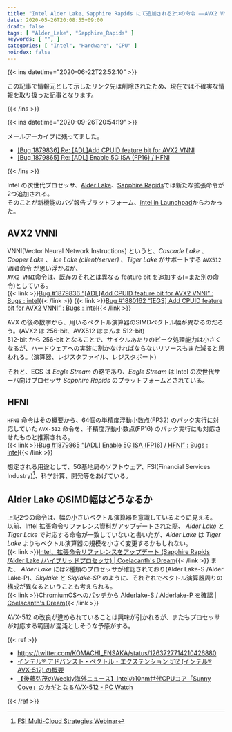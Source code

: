 ```yaml
---
title: "Intel Alder Lake、Sapphire Rapids にて追加される2つの命令 ――AVX2 VNNI /HFNI"
date: 2020-05-26T20:08:55+09:00
draft: false
tags: [ "Alder_Lake", "Sapphire_Rapids" ]
keywords: [ "", ]
categories: [ "Intel", "Hardware", "CPU" ]
noindex: false
---
```


{{< ins datetime="2020-06-22T22:52:10" >}}

この記事で情報元として示したリンク先は削除されたため、現在では不確実な情報を取り扱った記事となります。  

{{< /ins >}}

{{< ins datetime="2020-09-26T20:54:19" >}}

メールアーカイブに残ってました。  

 * [[Bug 1879836] Re: [ADL]Add CPUID feature bit for AVX2 VNNI](https://www.mail-archive.com/ubuntu-bugs@lists.ubuntu.com/msg5789589.html)
 * [[Bug 1879865] Re: [ADL] Enable 5G ISA (FP16) / HFNI](https://www.mail-archive.com/ubuntu-bugs@lists.ubuntu.com/msg5786181.html)

{{< /ins >}}

Intel の次世代プロセッサ、[Alder Lake](/tags/alder_lake)、[Sapphire Rapids](/tags/sapphire_rapids)では新たな拡張命令が2つ追加される。  
そのことが新機能のバグ報告プラットフォーム、[intel in Launchpad](https://launchpad.net/intel)からわかった。  

## AVX2 VNNI
VNNI(Vector Neural Network Instructions) というと、*Cascade Lake* 、*Cooper Lake* 、 *Ice Lake (client/server)* 、*Tiger Lake* がサポートする `AVX512 VNNI`命令 が思い浮かぶが、  
`AVX2 VNNI`命令は、既存のそれとは異なる feature bit を追加する(=また別の命令)としている。  
{{< link >}}[Bug #1879836 “[ADL]Add CPUID feature bit for AVX2 VNNI” : Bugs : intel](https://bugs.launchpad.net/intel/+bug/1879836){{< /link >}}
{{< link >}}[Bug #1880162 “[EGS] Add CPUID feature bit for AVX2 VNNI” : Bugs : intel](https://bugs.launchpad.net/intel/+bug/1880162){{< /link >}}

AVX の後の数字から、用いるベクトル演算器のSIMDベクトル幅が異なるのだろう。(AVX2 は 256-bit、AVX512 はまんま 512-bit)  
512-bit から 256-bit となることで、サイクルあたりのピーク処理能力は小さくなるが、ハードウェアへの実装に割かなければならないリソースもまた減ると思われる。(演算器、レジスタファイル、レジスタポート)  

それと、EGS は *Eagle Stream* の略であり、*Eagle Stream* は Intel の次世代サーバ向けプロセッサ *Sapphire Rapids* のプラットフォームとされている。  

## HFNI
 `HFNI` 命令はその概要から、64個の単精度浮動小数点(FP32) のパック実行に対応していた `AVX-512` 命令を、半精度浮動小数点(FP16) のパック実行にも対応させたものと推察される。  
{{< link >}}[Bug #1879865 “[ADL] Enable 5G ISA (FP16) / HFNI” : Bugs : intel](https://bugs.launchpad.net/intel/+bug/1879865){{< /link >}}

想定される用途として、5G基地局のソフトウェア、FSI(Financial Services Industry)[^1]、科学計算、開発等をあげている。  

[^1]: [FSI Multi-Cloud Strategies Webinar](https://www.intel.com/content/www/us/en/financial-services-it/fsi-multi-cloud-webinar.html)

## Alder Lake のSIMD幅はどうなるか
上記2つの命令は、幅の小さいベクトル演算器を意識しているように見える。  
以前、Intel 拡張命令リファレンス資料がアップデートされた際、 *Alder Lake* と *Tiger Lake* で対応する命令が一致していないと書いたが、*Alder Lake* は *Tiger Lake* よりもベクトル演算器の規模を小さく変更するかもしれない。  
{{< link >}}[Intel、拡張命令リファレンスをアップデート (Sapphire Rapids /Alder Lake /ハイブリッドプロセッサ) | Coelacanth's Dream](/posts/2020/04/01/intel-isa-extensiton-update-sapphirerapids-alderlake/){{< /link >}}
また、 *Alder Lake* には2種類のプロセッサが確認されており(Alder Lake-S /Alder Lake-P)、*Skylake* と *Skylake-SP* のように、それぞれでベクトル演算器周りの構成が異なるということも考えられる。  
{{< link >}}[ChromiumOSへのパッチから Alderlake-S / Alderlake-P を確認 | Coelacanth's Dream](/posts/2020/05/01/vboot-code-add-alderlake/){{< /link >}}

AVX-512 の改良が進められていることは興味が引かれるが、またもプロセッサが対応する範囲が混沌としそうな予感がする。  

{{< ref >}}

 * <https://twitter.com/KOMACHI_ENSAKA/status/1263727714210426880>
 * [インテル® アドバンスト・ベクトル・エクステンション 512 (インテル® AVX-512) の概要](https://www.intel.co.jp/content/www/jp/ja/architecture-and-technology/avx-512-overview.html)
* [【後藤弘茂のWeekly海外ニュース】Intelの10nm世代CPUコア「Sunny Cove」のカギとなるAVX-512 - PC Watch](https://pc.watch.impress.co.jp/docs/column/kaigai/1167662.html)

{{< /ref >}}
